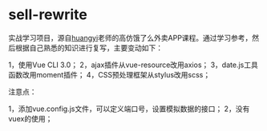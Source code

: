 # sell-rewrite
实战学习项目，源自[huangyi](https://github.com/ustbhuangyi/vue-sell)老师的高仿饿了么外卖APP课程。通过学习参考，然后根据自己熟悉的知识进行复写，主要变动如下：

1，使用Vue CLI 3.0；
2，ajax插件从vue-resource改用axios；
3，date.js工具函数改用moment插件；
4，CSS预处理框架从stylus改用scss；

注意点：

1，添加vue.config.js文件，可以定义端口号，设置模拟数据的接口；
2，没有vuex的使用；